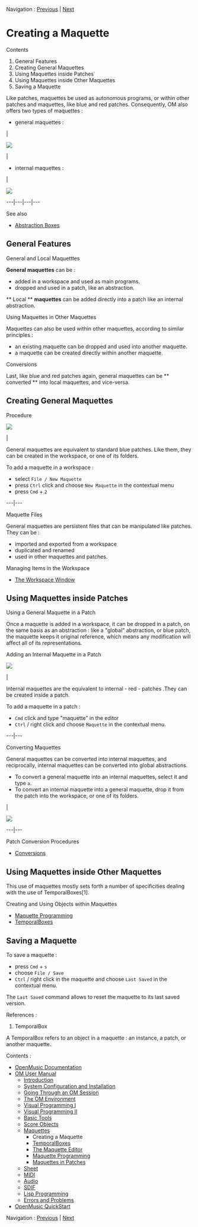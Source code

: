 
Navigation : [Previous](Maquettes "page précédente\(Maquettes\)")
| [Next](TemporalBoxes "Next\(TemporalBoxes\)")

# Creating a Maquette


Contents

  1. General Features
  2. Creating General Maquettes
  3. Using Maquettes inside Patches
  4. Using Maquettes inside Other Maquettes
  5. Saving a Maquette

Like patches, maquettes be used as autonomous programs, or within other
patches and maquettes, like blue and red patches. Consequently, OM also offers
two types of maquettes :

  * general maquettes : 

|

![](../res/maq5_icon.png)

|

  * internal maquettes : 

|

![](../res/intmaq_icon.png)  
  
---|---|---|---  
  
See also

  * [Abstraction Boxes](AbsBoxes)

## General Features

General and Local Maquetttes

**General maquettes** can be :

  * added in a workspace and used as main programs.
  * dropped and used in a patch, like an abstraction.

** Local ** **maquettes** can be added directly into a patch like an internal
abstraction.

Using Maquettes in Other Maquettes

Maquettes can also be used within other maquettes, according to similar
principles :

  * an existing maquette can be dropped and used into another maquette.
  * a maquette can be created directly within another maquette.

Conversions

Last, like blue and red patches again, general maquettes can be ** converted
** into local maquettes, and vice-versa.

## Creating General Maquettes

Procedure

![](../res/maquetteinwksp.png)

|

General maquettes are equivalent to standard blue patches. Like them, they can
be created in the workspace, or one of its folders.

To add a maquette in a workspace :

  * select `File / New Maquette`
  * press `Ctrl` click and choose `New Maquette` in the contextual menu
  * press `Cmd` \+ `2`

  
  
---|---  
  
Maquette Files

General maquettes are persistent files that can be manipulated like patches.
They can be :

  * imported and exported from a workspace
  * duplicated and renamed
  * used in other maquettes and patches.

Managing Items in the Workspace

  * [The Workspace Window](WS-Window)

## Using Maquettes inside Patches

Using a General Maquette in a Patch

Once a maquette is added in a workspace, it can be dropped in a patch, on the
same basis as an abstraction : like a "global" abstraction, or blue patch, the
maquette keeps it original reference, which means any modification will affect
all of its representations.

Adding an Internal Maquette in a Patch

![](../res/internalmaq.png)

|

Internal maquettes are the equivalent to internal - red - patches .They can be
created inside a patch.

To add a maquette in a patch :

  * `Cmd` click and type "maquette" in the editor 
  * `Ctrl` / right click and choose `Maquette` in the contextual menu.

  
  
---|---  
  
Converting Maquettes

General maquettes can be converted into internal maquettes, and reciprocally,
internal maquettes can be converted into global abstractions.

  * To convert a general maquette into an internal maquettes, select it and type `a`.
  * To convert an internal maquette into a general maquette, drop it from the patch into the workspace, or one of its folders. 

|

![](../res/convertgenintern.png)  
  
---|---  
  
Patch Conversion Procedures

  * [Conversions](AbsConversion)

## Using Maquettes inside Other Maquettes

This use of maquettes mostly sets forth a number of specificities dealing with
the use of TemporalBoxes[1].

Creating and Using Objects within Maquettes

  * [Maquette Programming](Programming%20Maquette)
  * [TemporalBoxes](TemporalBoxes)

## Saving a Maquette

To save a maquette :

  * press `Cmd` \+ `s`
  * choose `File / Save `
  * `Ctrl` / right click in the maquette and choose `Last Saved` in the contextual menu.

The `Last Saved` command allows to reset the maquette to its last saved
version.

References :

  1. TemporalBox

A TemporalBox refers to an object in a maquette : an instance, a patch, or
another maquette.

Contents :

  * [OpenMusic Documentation](OM-Documentation)
  * [OM User Manual](OM-User-Manual)
    * [Introduction](00-Contents)
    * [System Configuration and Installation](Installation)
    * [Going Through an OM Session](Goingthrough)
    * [The OM Environment](Environment)
    * [Visual Programming I](BasicVisualProgramming)
    * [Visual Programming II](AdvancedVisualProgramming)
    * [Basic Tools](BasicObjects)
    * [Score Objects](ScoreObjects)
    * [Maquettes](Maquettes)
      * Creating a Maquette
      * [TemporalBoxes](TemporalBoxes)
      * [The Maquette Editor](Editor)
      * [Maquette Programming](Programming%20Maquette)
      * [Maquettes in Patches](Maquettes%20in%20Patches)
    * [Sheet](Sheet)
    * [MIDI](MIDI)
    * [Audio](Audio)
    * [SDIF](SDIF)
    * [Lisp Programming](Lisp)
    * [Errors and Problems](errors)
  * [OpenMusic QuickStart](QuickStart-Chapters)

Navigation : [Previous](Maquettes "page précédente\(Maquettes\)")
| [Next](TemporalBoxes "Next\(TemporalBoxes\)")

